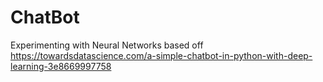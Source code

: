 # ChatBot
Experimenting with Neural Networks based off https://towardsdatascience.com/a-simple-chatbot-in-python-with-deep-learning-3e8669997758

